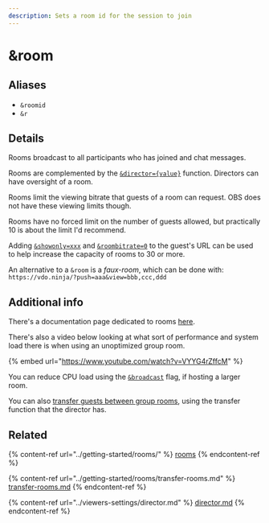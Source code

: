 ```yaml
---
description: Sets a room id for the session to join
---
```


# \&room

## Aliases

* `&roomid`
* `&r`

## Details

Rooms broadcast to all participants who has joined and chat messages.

Rooms are complemented by the [`&director={value}`](../viewers-settings/director.md) function. Directors can have oversight of a room.

Rooms limit the viewing bitrate that guests of a room can request. OBS does not have these viewing limits though.

Rooms have no forced limit on the number of guests allowed, but practically 10 is about the limit I'd recommend.

Adding [`&showonly=xxx`](../viewers-settings/novideo.md) and [`&roombitrate=0`](../source-settings/roombitrate.md) to the guest's URL can be used to help increase the capacity of rooms to 30 or more.

An alternative to a `&room` is a _faux-room_, which can be done with:\
`https://vdo.ninja/?push=aaa&view=bbb,ccc,ddd`

## Additional info

There's a documentation page dedicated to rooms [here](../getting-started/rooms/).

There's also a video below looking at what sort of performance and system load there is when using an unoptimized group room.

{% embed url="https://www.youtube.com/watch?v=VYYG4rZffcM" %}

You can reduce CPU load using the [`&broadcast`](../viewers-settings/broadcast.md) flag, if hosting a larger room.

You can also [transfer guests between group rooms](../getting-started/rooms/transfer-rooms.md), using the transfer function that the director has.

## Related

{% content-ref url="../getting-started/rooms/" %}
[rooms](../getting-started/rooms/)
{% endcontent-ref %}

{% content-ref url="../getting-started/rooms/transfer-rooms.md" %}
[transfer-rooms.md](../getting-started/rooms/transfer-rooms.md)
{% endcontent-ref %}

{% content-ref url="../viewers-settings/director.md" %}
[director.md](../viewers-settings/director.md)
{% endcontent-ref %}
